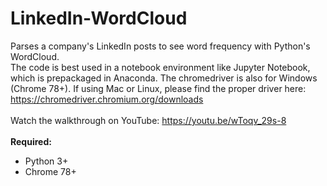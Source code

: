 # LinkedIn-WordCloud
Parses a company's LinkedIn posts to see word frequency with Python's WordCloud.
<br/>
The code is best used in a notebook environment like Jupyter Notebook, which is prepackaged in Anaconda. The chromedriver is also for Windows (Chrome 78+). If using Mac or Linux, please find the proper driver here: https://chromedriver.chromium.org/downloads
<br/>
<br/>
Watch the walkthrough on YouTube: https://youtu.be/wToqv_29s-8
<br/>
<br/>
**Required:**
* Python 3+
* Chrome 78+
